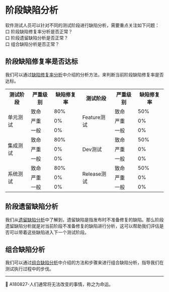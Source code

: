 # 阶段缺陷分析

软件测试人员可以针对不同的测试阶段进行缺陷分析，需要重点关注如下问题：   
口  阶段缺陷修复率分析是否正常？   
口  阶段遗留缺陷分析是否正常？   
口  组合缺陷分析是否正常？ 

## 阶段缺陷修复率是否达标

我们可以通过[缺陷修复率分析](books/缺陷修复率分析.md)中介绍的分析方法，来判断当前阶段缺陷修复率是否达标。  
<table>
	<tr>
		<th>测试阶段</th>
		<th>严重级别</th>
		<th>缺陷修复率</th>
		<th>测试阶段</th>
		<th>严重级别</th>
		<th>缺陷修复率</th>
	</tr>
	<tr>
		<td rowspan="3">单元测试</td>
		<td>致命</td>
		<td>80%</td>
		<td rowspan="3">Feature测试</td>
		<td>致命</td>
		<td>50%</td>
	</tr>
	<tr>
		<td>严重</td>
		<td>0%</td>
		<td>严重</td>
		<td>0%</td>
	</tr>
	<tr>
		<td>一般</td>
		<td>0%</td>
		<td>一般</td>
		<td>0%</td>
	</tr>
	<tr>
		<td rowspan="3">集成测试</td>
		<td>致命</td>
		<td>80%</td>
		<td rowspan="3">Dev测试</td>
		<td>致命</td>
		<td>50%</td>
	</tr>
	<tr>
		<td>严重</td>
		<td>0%</td>
		<td>严重</td>
		<td>0%</td>
	</tr>
	<tr>
		<td>一般</td>
		<td>0%</td>
		<td>一般</td>
		<td>0%</td>
	</tr>
	<tr>
		<td rowspan="3">系统测试</td>
		<td>致命</td>
		<td>80%</td>
		<td rowspan="3">Release测试</td>
		<td>致命</td>
		<td>50%</td>
	</tr>
	<tr>
		<td>严重</td>
		<td>0%</td>
		<td>严重</td>
		<td>0%</td>
	</tr>
	<tr>
		<td>一般</td>
		<td>0%</td>
		<td>一般</td>
		<td>0%</td>
	</tr>
</table>

## 阶段遗留缺陷分析

我们从[遗留缺陷分析](books/缺陷密度分析.md)中了解到，遗留缺陷是指发布时不准备修复的缺陷。那么阶段遗留缺陷分析就是对当前阶段不准备修复的缺陷进行分析，这可以帮助我们评估是否可以带着这些缺陷进入下一个测试阶段。


## 组合缺陷分析

我们可以通过[组合缺陷分析](books/组合缺陷分析.md)中介绍的方法和步骤来进行组合缺陷分析，指导我们在测试执行过程中的步伐。   

* * *
:bell: A180827-人们通常将无法改变的事情，称之为命运。
